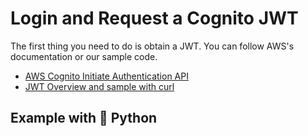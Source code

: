 # Login and Request a Cognito JWT

The first thing you need to do is obtain a JWT.  You can follow AWS's documentation or our sample code.  

- [AWS Cognito Initiate Authentication API](https://docs.aws.amazon.com/cognito-user-identity-pools/latest/APIReference/API_InitiateAuth.html)
- [JWT Overview and sample with curl](../security/jwt.md)

## Example with 🐍 Python